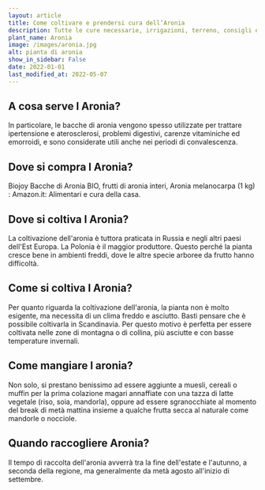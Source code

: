 ```yaml
---
layout: article
title: Come coltivare e prendersi cura dell’Aronia
description: Tutte le cure necessarie, irrigazioni, terreno, consigli e molto altro sulla coltivazione dell’Aronia
plant_name: Aronia
image: /images/aronia.jpg
alt: pianta di aronia
show_in_sidebar: False
date: 2022-01-01
last_modified_at: 2022-05-07
---
```


## A cosa serve l Aronia?

In particolare, le bacche di aronia vengono spesso utilizzate per trattare ipertensione e aterosclerosi, problemi digestivi, carenze vitaminiche ed emorroidi, e sono considerate utili anche nei periodi di convalescenza.

## Dove si compra l Aronia?

Biojoy Bacche di Aronia BIO, frutti di aronia interi, Aronia melanocarpa (1 kg) : Amazon.it: Alimentari e cura della casa.

## Dove si coltiva l Aronia?

La coltivazione dell'aronia è tuttora praticata in Russia e negli altri paesi dell'Est Europa. La Polonia è il maggior produttore. Questo perché la pianta cresce bene in ambienti freddi, dove le altre specie arboree da frutto hanno difficoltà.

## Come si coltiva l Aronia?

Per quanto riguarda la coltivazione dell'aronia, la pianta non è molto esigente, ma necessita di un clima freddo e asciutto. Basti pensare che è possibile coltivarla in Scandinavia. Per questo motivo è perfetta per essere coltivata nelle zone di montagna o di collina, più asciutte e con basse temperature invernali.

## Come mangiare l aronia?

Non solo, si prestano benissimo ad essere aggiunte a muesli, cereali o muffin per la prima colazione magari annaffiate con una tazza di latte vegetale (riso, soia, mandorla), oppure ad essere sgranocchiate al momento del break di metà mattina insieme a qualche frutta secca al naturale come mandorle o nocciole.

## Quando raccogliere Aronia?

Il tempo di raccolta dell'aronia avverrà tra la fine dell'estate e l'autunno, a seconda della regione, ma generalmente da metà agosto all'inizio di settembre.

